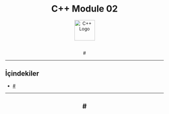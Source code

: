 <div align="center">
  <h1>C++ Module 02</h1> <img src="https://cdn-icons-png.flaticon.com/512/6132/6132222.png" alt="C++ Logo" width="65"></br></br>
</div>
<p align="center">#</p>

---

## İçindekiler

- [#](#)

 
---

<h2 align="center">#</h2> 
